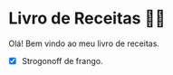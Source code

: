 # Livro de Receitas :man_cook:

Olá! Bem vindo ao meu livro de receitas.

-[x] Strogonoff de frango.